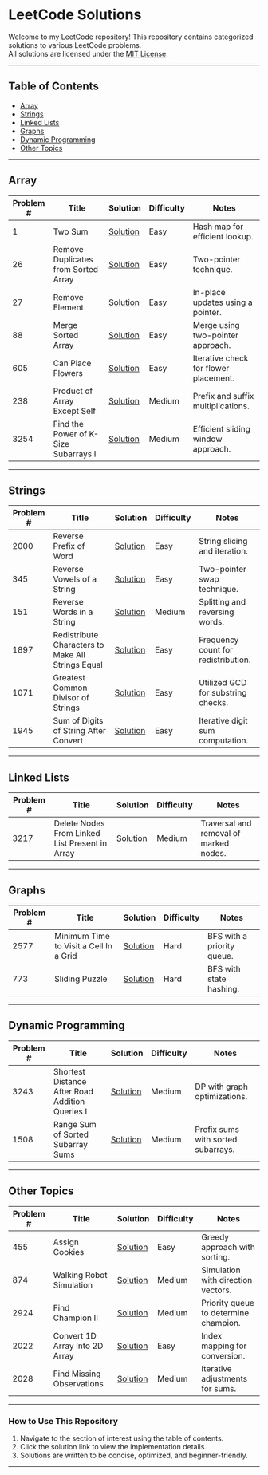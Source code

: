 # LeetCode Solutions

Welcome to my LeetCode repository! This repository contains categorized solutions to various LeetCode problems.  
All solutions are licensed under the [MIT License](LICENSE).

---

## **Table of Contents**
- [Array](#array)
- [Strings](#strings)
- [Linked Lists](#linked-lists)
- [Graphs](#graphs)
- [Dynamic Programming](#dynamic-programming)
- [Other Topics](#other-topics)

---

## **Array**

| Problem # | Title                          | Solution                       | Difficulty | Notes                                |
|-----------|--------------------------------|---------------------------------|------------|---------------------------------------|
| 1         | Two Sum                       | [Solution](solutions/array/two_sum.py) | Easy       | Hash map for efficient lookup.       |
| 26        | Remove Duplicates from Sorted Array | [Solution](solutions/remove_duplicates.py) | Easy | Two-pointer technique.               |
| 27        | Remove Element                | [Solution](solutions/remove_element.py) | Easy  | In-place updates using a pointer.    |
| 88        | Merge Sorted Array            | [Solution](solutions/merge_sorted_array.py) | Easy | Merge using two-pointer approach.    |
| 605       | Can Place Flowers             | [Solution](solutions/can_place_flowers.py) | Easy | Iterative check for flower placement.|
| 238       | Product of Array Except Self  | [Solution](solutions/product_except_self.py) | Medium | Prefix and suffix multiplications.   |
| 3254      | Find the Power of K-Size Subarrays I | [Solution](solutions/k_size_subarrays.py) | Medium | Efficient sliding window approach.   |

---

## **Strings**

| Problem # | Title                          | Solution                       | Difficulty | Notes                                |
|-----------|--------------------------------|---------------------------------|------------|---------------------------------------|
| 2000      | Reverse Prefix of Word         | [Solution](solutions/reverse_prefix.py) | Easy  | String slicing and iteration.        |
| 345       | Reverse Vowels of a String     | [Solution](solutions/reverse_vowels.py) | Easy  | Two-pointer swap technique.          |
| 151       | Reverse Words in a String      | [Solution](solutions/reverse_words.py) | Medium | Splitting and reversing words.       |
| 1897      | Redistribute Characters to Make All Strings Equal | [Solution](solutions/redistribute_chars.py) | Easy | Frequency count for redistribution.  |
| 1071      | Greatest Common Divisor of Strings | [Solution](solutions/gcd_strings.py) | Easy  | Utilized GCD for substring checks.   |
| 1945      | Sum of Digits of String After Convert | [Solution](solutions/sum_digits.py) | Easy | Iterative digit sum computation.     |

---

## **Linked Lists**

| Problem # | Title                          | Solution                       | Difficulty | Notes                                |
|-----------|--------------------------------|---------------------------------|------------|---------------------------------------|
| 3217      | Delete Nodes From Linked List Present in Array | [Solution](solutions/delete_nodes.py) | Medium | Traversal and removal of marked nodes.|

---

## **Graphs**

| Problem # | Title                          | Solution                       | Difficulty | Notes                                |
|-----------|--------------------------------|---------------------------------|------------|---------------------------------------|
| 2577      | Minimum Time to Visit a Cell In a Grid | [Solution](solutions/min_time_grid.py) | Hard | BFS with a priority queue.           |
| 773       | Sliding Puzzle                 | [Solution](solutions/sliding_puzzle.py) | Hard  | BFS with state hashing.              |

---

## **Dynamic Programming**

| Problem # | Title                          | Solution                       | Difficulty | Notes                                |
|-----------|--------------------------------|---------------------------------|------------|---------------------------------------|
| 3243      | Shortest Distance After Road Addition Queries I | [Solution](solutions/shortest_distance.py) | Medium | DP with graph optimizations.         |
| 1508      | Range Sum of Sorted Subarray Sums | [Solution](solutions/range_sum.py) | Medium | Prefix sums with sorted subarrays.   |

---

## **Other Topics**

| Problem # | Title                          | Solution                       | Difficulty | Notes                                |
|-----------|--------------------------------|---------------------------------|------------|---------------------------------------|
| 455       | Assign Cookies                 | [Solution](solutions/assign_cookies.py) | Easy  | Greedy approach with sorting.        |
| 874       | Walking Robot Simulation       | [Solution](solutions/robot_simulation.py) | Medium | Simulation with direction vectors.   |
| 2924      | Find Champion II               | [Solution](solutions/find_champion.py) | Medium | Priority queue to determine champion.|
| 2022      | Convert 1D Array Into 2D Array | [Solution](solutions/convert_1d_to_2d.py) | Easy | Index mapping for conversion.        |
| 2028      | Find Missing Observations      | [Solution](solutions/find_missing_obs.py) | Medium | Iterative adjustments for sums.      |

---

### **How to Use This Repository**
1. Navigate to the section of interest using the table of contents.
2. Click the solution link to view the implementation details.
3. Solutions are written to be concise, optimized, and beginner-friendly.

---

